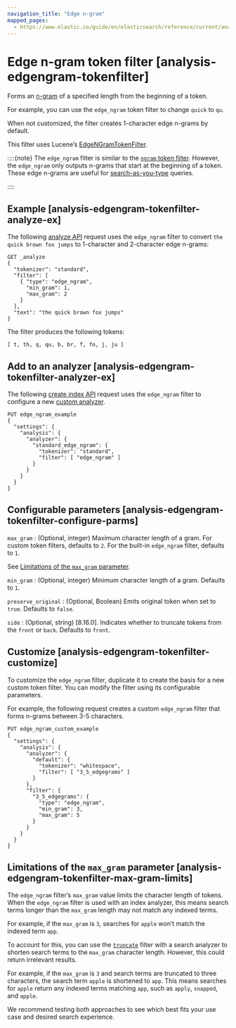 ```yaml
---
navigation_title: "Edge n-gram"
mapped_pages:
  - https://www.elastic.co/guide/en/elasticsearch/reference/current/analysis-edgengram-tokenfilter.html
---
```


# Edge n-gram token filter [analysis-edgengram-tokenfilter]


Forms an [n-gram](https://en.wikipedia.org/wiki/N-gram) of a specified length from the beginning of a token.

For example, you can use the `edge_ngram` token filter to change `quick` to `qu`.

When not customized, the filter creates 1-character edge n-grams by default.

This filter uses Lucene’s [EdgeNGramTokenFilter](https://lucene.apache.org/core/10_0_0/analysis/common/org/apache/lucene/analysis/ngram/EdgeNGramTokenFilter.md).

::::{note}
The `edge_ngram` filter is similar to the [`ngram` token filter](/reference/data-analysis/text-analysis/analysis-ngram-tokenizer.md). However, the `edge_ngram` only outputs n-grams that start at the beginning of a token. These edge n-grams are useful for [search-as-you-type](/reference/elasticsearch/mapping-reference/search-as-you-type.md) queries.

::::


## Example [analysis-edgengram-tokenfilter-analyze-ex]

The following [analyze API](https://www.elastic.co/docs/api/doc/elasticsearch/operation/operation-indices-analyze) request uses the `edge_ngram` filter to convert `the quick brown fox jumps` to 1-character and 2-character edge n-grams:

```console
GET _analyze
{
  "tokenizer": "standard",
  "filter": [
    { "type": "edge_ngram",
      "min_gram": 1,
      "max_gram": 2
    }
  ],
  "text": "the quick brown fox jumps"
}
```

The filter produces the following tokens:

```text
[ t, th, q, qu, b, br, f, fo, j, ju ]
```


## Add to an analyzer [analysis-edgengram-tokenfilter-analyzer-ex]

The following [create index API](https://www.elastic.co/docs/api/doc/elasticsearch/operation/operation-indices-create) request uses the `edge_ngram` filter to configure a new [custom analyzer](docs-content://manage-data/data-store/text-analysis/create-custom-analyzer.md).

```console
PUT edge_ngram_example
{
  "settings": {
    "analysis": {
      "analyzer": {
        "standard_edge_ngram": {
          "tokenizer": "standard",
          "filter": [ "edge_ngram" ]
        }
      }
    }
  }
}
```


## Configurable parameters [analysis-edgengram-tokenfilter-configure-parms]

`max_gram`
:   (Optional, integer) Maximum character length of a gram. For custom token filters, defaults to `2`. For the built-in `edge_ngram` filter, defaults to `1`.

See [Limitations of the `max_gram` parameter](#analysis-edgengram-tokenfilter-max-gram-limits).


`min_gram`
:   (Optional, integer) Minimum character length of a gram. Defaults to `1`.

`preserve_original`
:   (Optional, Boolean) Emits original token when set to `true`. Defaults to `false`.

`side`
:   (Optional, string) [8.16.0]. Indicates whether to truncate tokens from the `front` or `back`. Defaults to `front`.



## Customize [analysis-edgengram-tokenfilter-customize]

To customize the `edge_ngram` filter, duplicate it to create the basis for a new custom token filter. You can modify the filter using its configurable parameters.

For example, the following request creates a custom `edge_ngram` filter that forms n-grams between 3-5 characters.

```console
PUT edge_ngram_custom_example
{
  "settings": {
    "analysis": {
      "analyzer": {
        "default": {
          "tokenizer": "whitespace",
          "filter": [ "3_5_edgegrams" ]
        }
      },
      "filter": {
        "3_5_edgegrams": {
          "type": "edge_ngram",
          "min_gram": 3,
          "max_gram": 5
        }
      }
    }
  }
}
```


## Limitations of the `max_gram` parameter [analysis-edgengram-tokenfilter-max-gram-limits]

The `edge_ngram` filter’s `max_gram` value limits the character length of tokens. When the `edge_ngram` filter is used with an index analyzer, this means search terms longer than the `max_gram` length may not match any indexed terms.

For example, if the `max_gram` is `3`, searches for `apple` won’t match the indexed term `app`.

To account for this, you can use the [`truncate`](/reference/data-analysis/text-analysis/analysis-truncate-tokenfilter.md) filter with a search analyzer to shorten search terms to the `max_gram` character length. However, this could return irrelevant results.

For example, if the `max_gram` is `3` and search terms are truncated to three characters, the search term `apple` is shortened to `app`. This means searches for `apple` return any indexed terms matching `app`, such as `apply`, `snapped`, and `apple`.

We recommend testing both approaches to see which best fits your use case and desired search experience.


